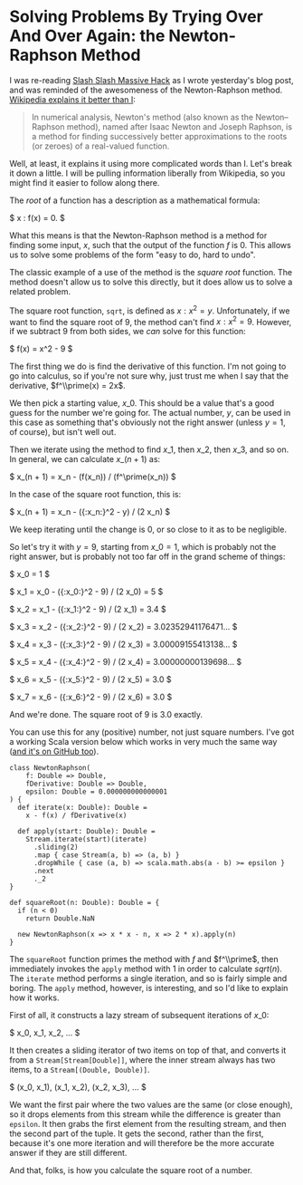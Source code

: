 # Solving Problems By Trying Over And Over Again: the Newton-Raphson Method

I was re-reading [Slash Slash Massive Hack][] as I wrote yesterday's blog post, and was reminded of the awesomeness of the Newton-Raphson method. [Wikipedia explains it better than I][Newton's method]:

> In numerical analysis, Newton's method (also known as the Newton–Raphson method), named after Isaac Newton and Joseph Raphson, is a method for finding successively better approximations to the roots (or zeroes) of a real-valued function.

Well, at least, it explains it using more complicated words than I. Let's break it down a little. I will be pulling information liberally from Wikipedia, so you might find it easier to follow along there.

The *root* of a function has a description as a mathematical formula:

$ x : f(x) = 0. $

What this means is that the Newton-Raphson method is a method for finding some input, $x$, such that the output of the function $f$ is $0$. This allows us to solve some problems of the form "easy to do, hard to undo".

The classic example of a use of the method is the *square root* function. The method doesn't allow us to solve this directly, but it does allow us to solve a related problem.

The square root function, `sqrt`, is defined as $x : x^2 = y$. Unfortunately, if we want to find the square root of $9$, the method can't find $x : x^2 = 9$. However, if we subtract $9$ from both sides, we *can* solve for this function:

$ f(x) = x^2 - 9 $

The first thing we do is find the derivative of this function. I'm not going to go into calculus, so if you're not sure why, just trust me when I say that the derivative, $f^\\prime(x) = 2x$.

We then pick a starting value, $x\_0$. This should be a value that's a good guess for the number we're going for. The actual number, $y$, can be used in this case as something that's obviously not the right answer (unless $y = 1$, of course), but isn't well out.

Then we iterate using the method to find $x\_1$, then $x\_2$, then $x\_3$, and so on. In general, we can calculate $x\_(n + 1)$ as:

$ x\_(n + 1) = x\_n - (f(x\_n)) / (f^\prime(x\_n)) $

In the case of the square root function, this is:

$ x\_(n + 1) = x\_n - ({:x\_n:}^2 - y) / (2 x\_n) $

We keep iterating until the change is 0, or so close to it as to be negligible.

So let's try it with $y = 9$, starting from $x\_0 = 1$, which is probably not the right answer, but is probably not too far off in the grand scheme of things:

$ x\_0 = 1 $

$ x\_1 = x\_0 - ({:x\_0:}^2 - 9) / (2 x\_0) = 5 $

$ x\_2 = x\_1 - ({:x\_1:}^2 - 9) / (2 x\_1) = 3.4 $

$ x\_3 = x\_2 - ({:x\_2:}^2 - 9) / (2 x\_2) = 3.02352941176471... $

$ x\_4 = x\_3 - ({:x\_3:}^2 - 9) / (2 x\_3) = 3.00009155413138... $

$ x\_5 = x\_4 - ({:x\_4:}^2 - 9) / (2 x\_4) = 3.00000000139698... $

$ x\_6 = x\_5 - ({:x\_5:}^2 - 9) / (2 x\_5) = 3.0 $

$ x\_7 = x\_6 - ({:x\_6:}^2 - 9) / (2 x\_6) = 3.0 $

And we're done. The square root of 9 is 3.0 exactly.

You can use this for any (positive) number, not just square numbers. I've got a working Scala version below which works in very much the same way ([and it's on GitHub too][numeric-experiments]).

    class NewtonRaphson(
        f: Double => Double,
        fDerivative: Double => Double,
        epsilon: Double = 0.000000000000001
    ) {
      def iterate(x: Double): Double =
        x - f(x) / fDerivative(x)

      def apply(start: Double): Double =
        Stream.iterate(start)(iterate)
          .sliding(2)
          .map { case Stream(a, b) => (a, b) }
          .dropWhile { case (a, b) => scala.math.abs(a - b) >= epsilon }
          .next
          ._2
    }

    def squareRoot(n: Double): Double = {
      if (n < 0)
        return Double.NaN

      new NewtonRaphson(x => x * x - n, x => 2 * x).apply(n)
    }

The `squareRoot` function primes the method with $f$ and $f^\\prime$, then immediately invokes the `apply` method with $1$ in order to calculate $sqrt(n)$. The `iterate` method performs a single iteration, and so is fairly simple and boring. The `apply` method, however, is interesting, and so I'd like to explain how it works.

First of all, it constructs a lazy stream of subsequent iterations of $x\_0$:

$ x\_0, x\_1, x\_2, ... $

It then creates a sliding iterator of two items on top of that, and converts it from a `Stream[Stream[Double]]`, where the inner stream always has two items, to a `Stream[(Double, Double)]`.

$ (x\_0, x\_1), (x\_1, x\_2), (x\_2, x\_3), ... $

We want the first pair where the two values are the same (or close enough), so it drops elements from this stream while the difference is greater than `epsilon`. It then grabs the first element from the resulting stream, and then the second part of the tuple. It gets the second, rather than the first, because it's one more iteration and will therefore be the more accurate answer if they are still different.

And that, folks, is how you calculate the square root of a number.

[Slash Slash Massive Hack]: http://monospacedmonologues.com/post/137738860257/slash-slash-massive-hack
[Newton's method]: https://en.wikipedia.org/wiki/Newton's_method
[numeric-experiments]: https://github.com/SamirTalwar/numeric-experiments

<script type="text/x-mathjax-config">
MathJax.Hub.Config({
    asciimath2jax: {delimiters: [['$','$']]}
});
</script>
